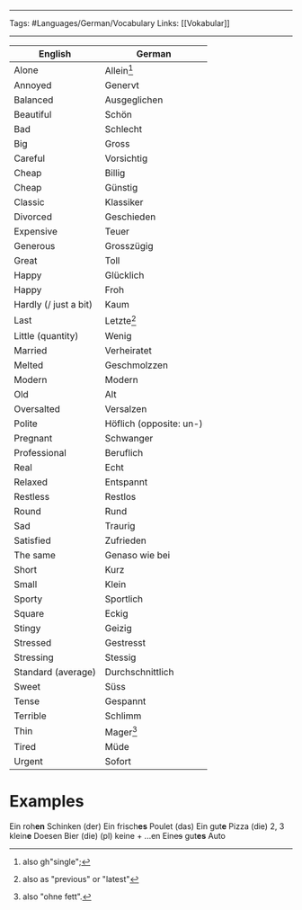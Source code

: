 ___
Tags: #Languages/German/Vocabulary 
Links: [[Vokabular]]
___
English | German
------------ | ------------
Alone | Allein[^1]
Annoyed | Genervt
Balanced | Ausgeglichen
Beautiful | Schön
Bad | Schlecht
Big | Gross
Careful | Vorsichtig
Cheap | Billig
Cheap | Günstig
Classic| Klassiker
Divorced | Geschieden
Expensive | Teuer
Generous | Grosszügig
Great | Toll
Happy | Glücklich
Happy | Froh
Hardly (/ just a bit) | Kaum
Last | Letzte[^2]
Little (quantity) | Wenig
Married | Verheiratet
Melted | Geschmolzzen
Modern | Modern
Old | Alt
Oversalted | Versalzen
Polite | Höflich (opposite: un-)
Pregnant | Schwanger
Professional | Beruflich
Real | Echt
Relaxed | Entspannt
Restless | Restlos
Round | Rund
Sad | Traurig
Satisfied | Zufrieden
The same | Genaso wie bei
Short | Kurz
Small | Klein
Sporty | Sportlich
Square | Eckig
Stingy | Geizig
Stressed | Gestresst
Stressing | Stessig
Standard (average) | Durchschnittlich
Sweet | Süss
Tense | Gespannt
Terrible| Schlimm
Thin | Mager[^3]
Tired | Müde
Urgent | Sofort


# Examples
Ein roh**en** Schinken (der)
Ein frisch**es** Poulet (das)
Ein gut**e** Pizza (die)
2, 3 klein**e** Doesen Bier (die)
(pl) keine + ...en
Ein~~es~~ gut**es** Auto



[^1]: also gh"single";
[^2]: also as "previous" or "latest"
[^3]: also "ohne fett".